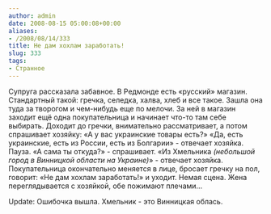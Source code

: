 ```yaml
---
author: admin
date: 2008-08-15 05:00:08+00:00
aliases:
- /2008/08/14/333
title: Не дам хохлам заработать!
slug: 333
tags:
- Странное
---
```


Супруга рассказала забавное. В Редмонде есть «русский» магазин. Стандартный такой: гречка, селедка, халва, хлеб и все такое. Зашла она туда за творогом и чем-нибудь еще по мелочи. За ней в магазин заходит ещё одна покупательница и начинает что-то там себе выбирать. Доходит до гречки, внимательно рассматривает, а потом спрашивает хозяйку: «А у вас украинские товары есть?» «Да, есть украинские, есть из России, есть из Болгарии» - отвечает хозяйка. Пауза. «А сама ты откуда?» - спрашивает. «Из Хмельника _(небольшой город в Винницкой области на Украине)_» - отвечает хозяйка. Покупательница окончательно меняется в лице, бросает гречку на пол, говорит: «Не дам хохлам заработать!» и уходит. Немая сцена. Жена переглядывается с хозяйкой, обе пожимают плечами…

Update: Ошибочка вышла. Хмельник - это Винницкая облась.
